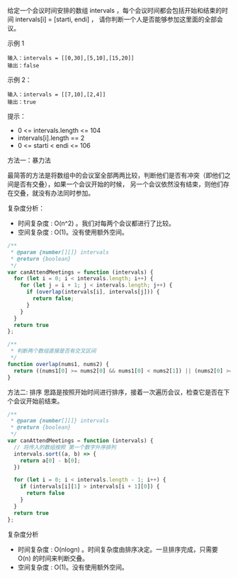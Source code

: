 给定一个会议时间安排的数组 intervals ，每个会议时间都会包括开始和结束的时间 intervals[i] = [starti, endi] ，
请你判断一个人是否能够参加这里面的全部会议。

示例 1
```
输入：intervals = [[0,30],[5,10],[15,20]]
输出：false
```
示例 2：
```
输入：intervals = [[7,10],[2,4]]
输出：true
```
提示：
* 0 <= intervals.length <= 104
* intervals[i].length == 2
* 0 <= starti < endi <= 106


方法一：暴力法

最简答的方法是将数组中的会议室全部两两比较，判断他们是否有冲突（即他们之间是否有交叠），如果一个会议开始的时候，
另一个会议依然没有结束，则他们存在交叠，就没有办法同时参加。

复杂度分析：
* 时间复杂度 : O(n^2) 。我们对每两个会议都进行了比较。
* 空间复杂度 : O(1)。没有使用额外空间。
```js
/**
 * @param {number[][]} intervals
 * @return {boolean}
 */
var canAttendMeetings = function (intervals) {
  for (let i = 0; i < intervals.length; i++) {
    for (let j = i + 1; j < intervals.length; j++) {
      if (overlap(intervals[i], intervals[j])) {
        return false;
      }
    }
  }
  return true
};

/**
 * 判断两个数组直接是否有交叉区间
 */
function overlap(nums1, nums2) {
  return ((nums1[0] >= nums2[0] && nums1[0] < nums2[1]) || (nums2[0] >= nums1[0] && nums2[0] < nums1[1]))
}
```

方法二: 排序
思路是按照开始时间进行排序，接着一次遍历会议，检查它是否在下个会议开始前结束。

```js
/**
 * @param {number[][]} intervals
 * @return {boolean}
 */
var canAttendMeetings = function (intervals) {
  // 将传入的数组按照 第一个数字升序排列
  intervals.sort((a, b) => {
    return a[0] - b[0];
  })

  for (let i = 0; i < intervals.length - 1; i++) {
    if (intervals[i][1] > intervals[i + 1][0]) {
      return false
    }
  }
  return true
};
```

复杂度分析
* 时间复杂度 : O(nlogn) 。时间复杂度由排序决定。一旦排序完成，只需要 O(n) 的时间来判断交叠。
* 空间复杂度 : O(1)。没有使用额外空间。




